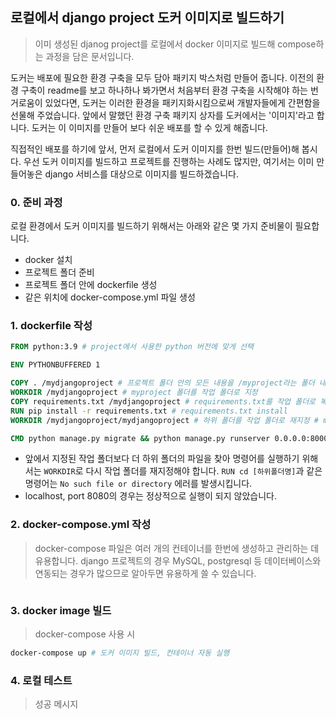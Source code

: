 ## 로컬에서 django project 도커 이미지로 빌드하기

> 이미 생성된 djanog project를 로컬에서 docker 이미지로 빌드해 compose하는 과정을 담은 문서입니다. 

도커는 배포에 필요한 환경 구축을 모두 담아 패키지 박스처럼 만들어 줍니다. 이전의 환경 구축이 readme를 보고 하나하나 봐가면서 처음부터 환경 구축을 시작해야 하는 번거로움이 있었다면, 도커는 이러한 환경을 패키지화시킴으로써 개발자들에게 간편함을 선물해 주었습니다. 앞에서 말했던 환경 구축 패키지 상자를 도커에서는 '이미지'라고 합니다. 도커는 이 이미지를 만들어 보다 쉬운 배포를 할 수 있게 해줍니다. 

직접적인 배포를 하기에 앞서, 먼저 로컬에서 도커 이미지를 한번 빌드(만들어)해 봅시다.  우선 도커 이미지를 빌드하고 프로젝트를 진행하는 사례도 많지만, 여기서는 이미 만들어놓은 django 서비스를 대상으로 이미지를 빌드하겠습니다. 



### 0. 준비 과정

로컬 환경에서 도커 이미지를 빌드하기 위해서는 아래와 같은 몇 가지 준비물이 필요합니다. 

- docker 설치
- 프로젝트 폴더 준비
- 프로젝트 폴더 안에 dockerfile 생성
- 같은 위치에 docker-compose.yml 파일 생성



### 1. dockerfile 작성

```dockerfile
FROM python:3.9 # project에서 사용한 python 버전에 맞게 선택

ENV PYTHONBUFFERED 1

COPY . /mydjangoproject # 프로젝트 폴더 안의 모든 내용을 /myproject라는 폴더 내에 복사
WORKDIR /mydjangoproject # myproject 폴더를 작업 폴더로 지정
COPY requirements.txt /mydjangoproject # requirements.txt를 작업 폴더로 복사
RUN pip install -r requirements.txt # requirements.txt install
WORKDIR /mydjangoproject/mydjangoproject # 하위 폴더를 작업 폴더로 재지정 # manage.py의 위치로 이동 

CMD python manage.py migrate && python manage.py runserver 0.0.0.0:8000 # docker image 빌드 후 실행 명령어 
```

- 앞에서 지정된 작업 폴더보다 더 하위 폴더의 파일을 찾아 명령어를 실행하기 위해서는 `WORKDIR`로 다시 작업 폴더를 재지정해야 합니다. `RUN cd [하위폴더명]`과 같은 명령어는 `No such file or directory` 에러를 발생시킵니다. 
- localhost, port 8080의 경우는 정상적으로 실행이 되지 않았습니다. 



### 2. docker-compose.yml 작성

> docker-compose 파일은 여러 개의 컨테이너를 한번에 생성하고 관리하는 데 유용합니다. django 프로젝트의 경우 MySQL, postgresql 등 데이터베이스와 연동되는 경우가 많으므로 알아두면 유용하게 쓸 수 있습니다. 

```
```



### 3. docker image 빌드

> docker-compose 사용 시

```bash
docker-compose up # 도커 이미지 빌드, 컨테이너 자동 실행
```



### 4. 로컬 테스트

> 성공 메시지